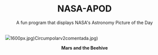 <div align="center">
  <h1>
    NASA-APOD
  </h1>
</div>
  
<div align="center">
  A fun program that displays NASA's Astronomy Picture of the Day
</div>

<br>

![](https://apod.nasa.gov/apod/image/2306/Marte-M44_230603.jpg)1600px.jpg)Circumpolarv2comentada.jpg)

<p align = "center">
  <b>Mars and the Beehive</b>
</p>
